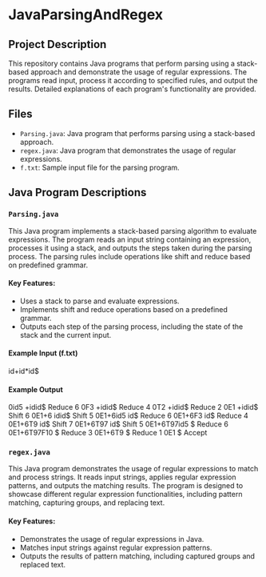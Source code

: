 ﻿# JavaParsingAndRegex
## Project Description
This repository contains Java programs that perform parsing using a stack-based approach and demonstrate the usage of regular expressions. The programs read input, process it according to specified rules, and output the results. Detailed explanations of each program's functionality are provided.

## Files
- `Parsing.java`: Java program that performs parsing using a stack-based approach.
- `regex.java`: Java program that demonstrates the usage of regular expressions.
- `f.txt`: Sample input file for the parsing program.

## Java Program Descriptions

### `Parsing.java`
This Java program implements a stack-based parsing algorithm to evaluate expressions. The program reads an input string containing an expression, processes it using a stack, and outputs the steps taken during the parsing process. The parsing rules include operations like shift and reduce based on predefined grammar.

#### Key Features:
- Uses a stack to parse and evaluate expressions.
- Implements shift and reduce operations based on a predefined grammar.
- Outputs each step of the parsing process, including the state of the stack and the current input.

#### Example Input (f.txt)
id+id*id$
#### Example Output
0id5 +idid$ Reduce 6
0F3 +idid$ Reduce 4
0T2 +idid$ Reduce 2
0E1 +idid$ Shift 6
0E1+6 idid$ Shift 5
0E1+6id5 id$ Reduce 6
0E1+6F3 id$ Reduce 4
0E1+6T9 id$ Shift 7
0E1+6T97 id$ Shift 5
0E1+6T97id5 $ Reduce 6
0E1+6T97F10 $ Reduce 3
0E1+6T9 $ Reduce 1
0E1 $ Accept

### `regex.java`
This Java program demonstrates the usage of regular expressions to match and process strings. It reads input strings, applies regular expression patterns, and outputs the matching results. The program is designed to showcase different regular expression functionalities, including pattern matching, capturing groups, and replacing text.

#### Key Features:
- Demonstrates the usage of regular expressions in Java.
- Matches input strings against regular expression patterns.
- Outputs the results of pattern matching, including captured groups and replaced text.

